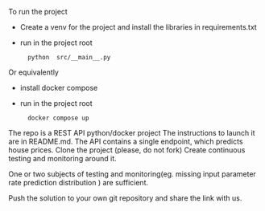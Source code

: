 To run the project
- Create a venv for the project and install the libraries in requirements.txt
- run in the project root
    
        python  src/__main__.py

Or equivalently
- install docker compose
- run in the project root
    
        docker compose up
  
The repo is a REST API python/docker project 
The instructions to launch it are in README.md. 
The API contains a single endpoint, which predicts house prices. 
Clone the project (please, do not fork) 
  Create continuous testing and monitoring around it. 

One or two subjects of testing and monitoring(eg. 
  missing input parameter rate
  prediction distribution
) are sufficient. 

Push the solution to your own git repository and share the link with us.